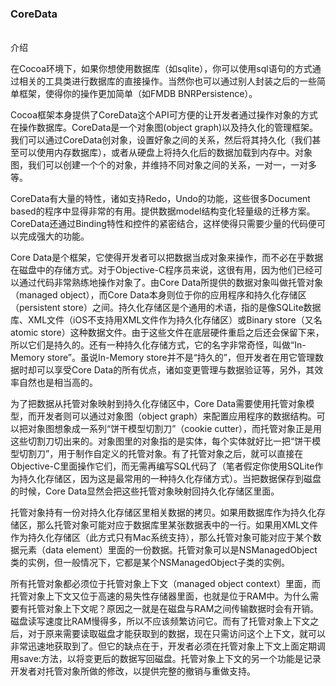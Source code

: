 
### CoreData

<br> 介绍

在Cocoa环境下，如果你想使用数据库（如sqlite），你可以使用sql语句的方式通过相关的工具类进行数据库的直接操作。当然你也可以通过别人封装之后的一些简单框架，使得你的操作更加简单（如FMDB BNRPersistence）。

Cocoa框架本身提供了CoreData这个API可方便的让开发者通过操作对象的方式在操作数据库。CoreData是一个对象图(object graph)以及持久化的管理框架。我们可以通过CoreData创对象，设置好象之间的关系，然后将其持久化（我们甚至可以使用内存数据库），或者从硬盘上将持久化后的数据加载到内存中。对象图，我们可以创建一个个的对象，并维持不同对象之间的关系，一对一，一对多等。

CoreData有大量的特性，诸如支持Redo，Undo的功能，这些很多Document based的程序中显得非常的有用。提供数据model结构变化轻量级的迁移方案。CoreData还通过Binding特性和控件的紧密结合，这样使得只需要少量的代码便可以完成强大的功能。

Core Data是个框架，它使得开发者可以把数据当成对象来操作，而不必在乎数据在磁盘中的存储方式。对于Objective-C程序员来说，这很有用，因为他们已经可以通过代码非常熟练地操作对象了。由Core Data所提供的数据对象叫做托管对象（managed object），而Core Data本身则位于你的应用程序和持久化存储区（persistent store）之间。持久化存储区是个通用的术语，指的是像SQLite数据库、XML文件（iOS不支持用XML文件作为持久化存储区）或Binary store（又名atomic store）这种数据文件。由于这些文件在底层硬件重启之后还会保留下来，所以它们是持久的。还有一种持久化存储方式，它的名字非常奇怪，叫做“In-Memory store”。虽说In-Memory store并不是“持久的”，但开发者在用它管理数据时却可以享受Core Data的所有优点，诸如变更管理与数据验证等，另外，其效率自然也是相当高的。


为了把数据从托管对象映射到持久化存储区中，Core Data需要使用托管对象模型，而开发者则可以通过对象图（object graph）来配置应用程序的数据结构。可以把对象图想象成一系列“饼干模型切割刀”（cookie cutter），而托管对象正是用这些切割刀切出来的。对象图里的对象指的是实体，每个实体就好比一把“饼干模型切割刀”，用于制作自定义的托管对象。有了托管对象之后，就可以直接在Objective-C里面操作它们，而无需再编写SQL代码了（笔者假定你使用SQLite作为持久化存储区，因为这是最常用的一种持久化存储方式）。当把数据保存到磁盘的时候，Core Data显然会把这些托管对象映射回持久化存储区里面。


托管对象持有一份对持久化存储区里相关数据的拷贝。如果用数据库作为持久化存储区，那么托管对象可能对应于数据库里某张数据表中的一行。如果用XML文件作为持久化存储区（此方式只有Mac系统支持），那么托管对象可能对应于某个数据元素（data element）里面的一份数据。托管对象可以是NSManagedObject类的实例，但一般情况下，它都是某个NSManagedObject子类的实例。

所有托管对象都必须位于托管对象上下文（managed object context）里面，而托管对象上下文又位于高速的易失性存储器里面，也就是位于RAM中。为什么需要有托管对象上下文呢？原因之一就是在磁盘与RAM之间传输数据时会有开销。磁盘读写速度比RAM慢得多，所以不应该频繁访问它。而有了托管对象上下文之后，对于原来需要读取磁盘才能获取到的数据，现在只需访问这个上下文，就可以非常迅速地获取到了。但它的缺点在于，开发者必须在托管对象上下文上面定期调用save:方法，以将变更后的数据写回磁盘。托管对象上下文的另一个功能是记录开发者对托管对象所做的修改，以提供完整的撤销与重做支持。


